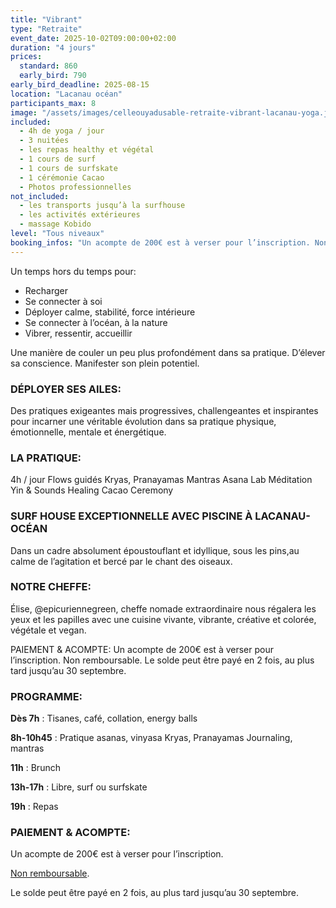 ```yaml
---
title: "Vibrant"
type: "Retraite"
event_date: 2025-10-02T09:00:00+02:00
duration: "4 jours"
prices:
  standard: 860
  early_bird: 790
early_bird_deadline: 2025-08-15
location: "Lacanau océan"
participants_max: 8
image: "/assets/images/celleouyadusable-retraite-vibrant-lacanau-yoga.jpeg"
included:
  - 4h de yoga / jour
  - 3 nuitées
  - les repas healthy et végétal
  - 1 cours de surf
  - 1 cours de surfskate
  - 1 cérémonie Cacao
  - Photos professionnelles
not_included:
  - les transports jusqu’à la surfhouse
  - les activités extérieures
  - massage Kobido
level: "Tous niveaux"
booking_infos: "Un acompte de 200€ est à verser pour l’inscription. Non remboursable.Le solde peut être payé en 2 fois, au plus tard jusqu’au 30 septembre."
---
```


Un temps hors du temps pour:
- Recharger
- Se connecter à soi
- Déployer calme, stabilité, force intérieure
- Se connecter à l’océan, à la nature
- Vibrer, ressentir, accueillir

Une manière de couler un peu plus profondément dans sa pratique.
D’élever sa conscience.
Manifester son plein potentiel.

### DÉPLOYER SES AILES:
Des pratiques exigeantes mais progressives, challengeantes et inspirantes pour incarner une véritable évolution dans sa pratique physique, émotionnelle, mentale et énergétique.

### LA PRATIQUE:
4h / jour
Flows guidés
Kryas, Pranayamas
Mantras
Asana Lab
Méditation
Yin & Sounds Healing
Cacao Ceremony

### SURF HOUSE EXCEPTIONNELLE AVEC PISCINE À LACANAU-OCÉAN
Dans un cadre absolument époustouflant et idyllique, sous les pins,au calme de l’agitation et bercé par le chant des oiseaux.

### NOTRE CHEFFE:
Élise, @epicuriennegreen, cheffe nomade extraordinaire nous régalera les yeux et les papilles avec une cuisine vivante, vibrante, créative et colorée, végétale et vegan.

PAIEMENT & ACOMPTE:
Un acompte de 200€ est à verser pour l’inscription.
Non remboursable.
Le solde peut être payé en 2 fois, au plus tard jusqu’au 30 septembre.

### PROGRAMME:
**Dès 7h** : Tisanes, café, collation, energy balls


**8h-10h45** : Pratique asanas, vinyasa
Kryas, Pranayamas
Journaling, mantras


**11h** : Brunch

**13h-17h** : Libre, surf ou surfskate

**19h** : Repas

### PAIEMENT & ACOMPTE:
Un acompte de 200€ est à verser pour l’inscription.

<u>Non remboursable</u>.

Le solde peut être payé en 2 fois, au plus tard jusqu’au 30 septembre.

